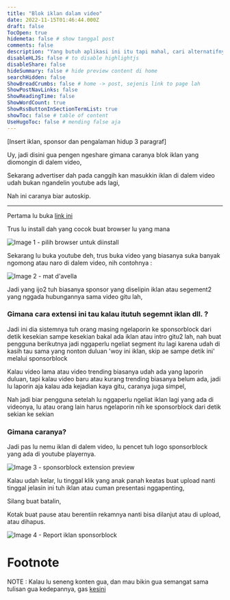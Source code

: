 ```yaml
---
title: "Blok iklan dalam video"
date: 2022-11-15T01:46:44.000Z
draft: false
TocOpen: true
hidemeta: false # show tanggal post
comments: false
description: "Yang butuh aplikasi ini itu tapi mahal, cari alternatifnya nih"
disableHLJS: false # to disable highlightjs
disableShare: false
hideSummary: false # hide preview content di home
searchHidden: false
ShowBreadCrumbs: false # home -> post, sejenis link to page lah
ShowPostNavLinks: false
ShowReadingTime: false
ShowWordCount: true
ShowRssButtonInSectionTermList: true
showToc: false # table of content
UseHugoToc: false # mending false aja
---
```


[Insert iklan, sponsor dan pengalaman hidup 3 paragraf]

Uy, jadi disini gua pengen ngeshare gimana caranya blok iklan yang diomongin di dalem video,

Sekarang advertiser dah pada canggih kan masukkin iklan di dalem video udah bukan ngandelin youtube ads lagi,

Nah ini caranya biar autoskip.

---

Pertama lu buka [link ini](https://sponsor.ajay.app/)

Trus lu install dah yang cocok buat browser lu yang mana

![Image 1 - pilih browser untuk diinstall](https://i.ibb.co/ZfDYXgk/Screenshot-2022-11-25-at-07-22-22.png)

Sekarang lu buka youtube deh, trus buka video yang biasanya suka banyak ngomong atau naro di dalem video, nih contohnya : 

![Image 2 - mat d'avella](https://i.ibb.co/RHL15MQ/Screenshot-2022-11-25-at-07-36-56.png)

Jadi yang ijo2 tuh biasanya sponsor yang diselipin iklan atau segement2 yang nggada hubungannya sama video gitu lah,

### Gimana cara extensi ini tau kalau itutuh segemnt iklan dll. ?

Jadi ini dia sistemnya tuh orang masing ngelaporin ke sponsorblock dari detik kesekian sampe kesekian bakal ada iklan atau intro gitu2 lah, nah buat pengguna berikutnya jadi nggaperlu ngeliat segment itu lagi karena udah di kasih tau sama yang nonton duluan 'woy ini iklan, skip ae sampe detik ini' melalui sponsorblock

Kalau video lama atau video trending biasanya udah ada yang laporin duluan, tapi kalau video baru atau kurang trending biasanya belum ada, jadi lu laporin aja kalau ada kejadian kaya gitu, caranya juga simpel,

Nah jadi biar pengguna setelah lu nggaperlu ngeliat iklan lagi yang ada di videonya, lu atau orang lain harus ngelaporin nih ke sponsorblock dari detik sekian ke sekian

### Gimana caranya?

Jadi pas lu nemu iklan di dalem video, lu pencet tuh logo sponsorblock yang ada di youtube playernya.

![Image 3 - sponsorblock extension preview](https://i.ibb.co/G5G23vP/Screen-Shot-2022-02-11-at-12-23-14.png)

Kalau udah kelar, lu tinggal klik yang anak panah keatas buat upload nanti tinggal jelasin ini tuh iklan atau cuman presentasi nggapenting,

Silang buat batalin,

Kotak buat pause atau berentiin rekamnya nanti bisa dilanjut atau di upload, atau dihapus.

![Image 4 - Report iklan sponsorblock](https://i.ibb.co/PcCyWsv/Screen-Shot-2022-02-11-at-12-23-25.png)

# Footnote

NOTE : Kalau lu seneng konten gua, dan mau bikin gua semangat sama tulisan gua kedepannya, gas [kesini](https://sociabuzz.com/muezzaissleeping)